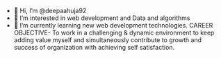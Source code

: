 - 👋 Hi, I’m @deepaahuja92
- 👀 I’m interested in web development and Data and algorithms
- 🌱 I’m currently learning new web development technologies.
 CAREER OBJECTIVE-
 To work in a challenging & dynamic environment to keep adding value myself and simultaneously contribute to growth and success of organization with achieving self satisfaction.

<!---
deepaahuja92/deepaahuja92 is a ✨ special ✨ repository because its `README.md` (this file) appears on your GitHub profile.
You can click the Preview link to take a look at your changes.
--->
